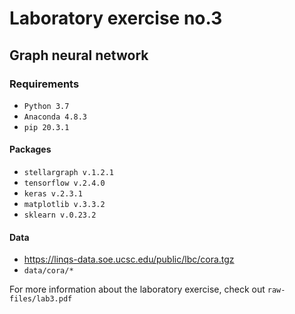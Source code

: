 # Laboratory exercise no.3

## Graph neural network

### Requirements
- `Python 3.7`
- `Anaconda 4.8.3`
- `pip 20.3.1`

#### Packages
- `stellargraph v.1.2.1`
- `tensorflow v.2.4.0`
- `keras v.2.3.1`
- `matplotlib v.3.3.2`
- `sklearn v.0.23.2`

#### Data
- https://linqs-data.soe.ucsc.edu/public/lbc/cora.tgz
- `data/cora/*`

For more information about the laboratory exercise, check out `raw-files/lab3.pdf`